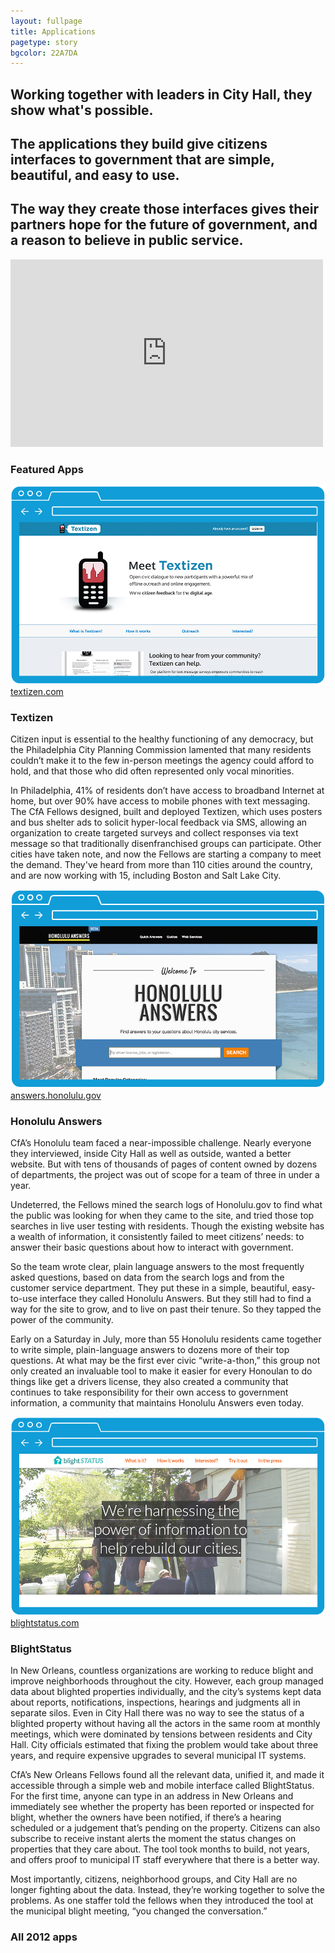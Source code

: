 ```yaml
---
layout: fullpage
title: Applications
pagetype: story
bgcolor: 22A7DA
--- 
```


<div class="cityLeaders">
  <h2>Working together with leaders in City Hall, they show what's possible.</h2>
  <h2>The applications they build give citizens interfaces to government that are simple, beautiful, and easy to use.</h2>
  <h2>The way they create those interfaces gives their partners hope for the future of government, and a reason to believe in public service.</h2>
  <iframe src="http://player.vimeo.com/video/60125263" width="500" height="300" frameborder="0" webkitAllowFullScreen mozallowfullscreen allowFullScreen></iframe>
</div>

<div class="featuredapps">

  <h3>Featured Apps</h3>

  <div class="bios apps">
	<div class="span6">
	  <img src="img/textizen.png" alt="Textizen" />
	  <div class="url">
		<a href="http://textizen.com" target="_blank">textizen.com</a>
	  </div>
	</div>
	<div class="span5 bioright">
	  <h3>Textizen</h3>			
	  <p>Citizen input is essential to the healthy functioning of any democracy, but the Philadelphia City Planning Commission lamented that many residents couldn’t make it to the few in-person meetings the agency could afford to hold, and that those who did often represented only vocal minorities.</p>
	  <p>In Philadelphia, 41% of residents don’t have access to broadband Internet at home, but over 90% have access to mobile phones with text messaging. The CfA Fellows designed, built and deployed Textizen, which uses posters and bus shelter ads to solicit hyper-local feedback via SMS, allowing an organization to create targeted surveys and collect responses via text message so that traditionally disenfranchised groups can participate. Other cities have taken note, and now the Fellows are starting a company to meet the demand. They've heard from more than 110 cities around the country, and are now working with 15, including Boston and Salt Lake City.</p>
	</div>
  </div>

  <div class="bios apps right">
	<div class="span6">
	  <img src="img/hnl_answers.png" alt="Honolulu Answers" />
	  <div class="url">
		<a href="http://answers.honolulu.gov" target="_blank">answers.honolulu.gov</a>
	  </div>
	</div>
	<div class="span5 bioleft">
	  <h3>Honolulu Answers</h3>			
	  <p>CfA’s Honolulu team faced a near-impossible challenge. Nearly everyone they interviewed, inside City Hall as well as outside, wanted a better website. But with tens of thousands of pages of content owned by dozens of departments, the project was out of scope for a team of three in under a year.</p>
	  <p>Undeterred, the Fellows mined the search logs of Honolulu.gov to find what the public was looking for when they came to the site, and tried those top searches in live user testing with residents. Though the existing website has a wealth of information, it consistently failed to meet citizens’ needs: to answer their basic questions about how to interact with government.</p>
	  <p>So the team wrote clear, plain language answers to the most frequently asked questions, based on data from the search logs and from the customer service department. They put these in a simple, beautiful, easy-to-use interface they called Honolulu Answers. But they still had to find a way for the site to grow, and to live on past their tenure. So they tapped the power of the community.</p>
		<p>Early on a Saturday in July, more than 55 Honolulu residents came together to write simple, plain-language answers to dozens more of their top questions. At what may be the first ever civic “write-a-thon,” this group not only created an invaluable tool to make it easier for every Honoulan to do things like get a drivers license, they also created a community that continues to take responsibility for their own access to government information, a community that maintains Honolulu Answers even today.</p>
	</div>
  </div>

  <div class="bios apps">
	<div class="span6">
	  <img src="img/blightstatus.png" alt="BlightStatus" />
	  <div class="url">
		<a href="http://blightstatus.com" target="_blank">blightstatus.com</a>
	  </div>
	</div>
	<div class="span5 bioright">
	  <h3>BlightStatus</h3>			
	  <p>In New Orleans, countless organizations are working to reduce blight and improve neighborhoods throughout the city. However, each group managed data about blighted properties individually, and the city’s systems kept data about reports, notifications, inspections, hearings and judgments all in separate silos. Even in City Hall there was no way to see the status of a blighted property without having all the actors in the same room at monthly meetings, which were dominated by tensions between residents and City Hall. City officials estimated that fixing the problem would take about three years, and require expensive upgrades to several municipal IT systems.</p>
	  <p>CfA’s New Orleans Fellows found all the relevant data, unified it, and made it accessible through a simple web and mobile interface called BlightStatus. For the first time, anyone can type in an address in New Orleans and immediately see whether the property has been reported or inspected for blight, whether the owners have been notified, if there’s a hearing scheduled or a judgement that’s pending on the property. Citizens can also subscribe to receive instant alerts the moment the status changes on properties that they care about. The tool took months to build, not years, and offers proof to municipal IT staff everywhere that there is a better way.</p>
	  <p>Most importantly, citizens, neighborhood groups, and City Hall are no longer fighting about the data. Instead, they’re working together to solve the problems. As one staffer told the fellows when they introduced the tool at the municipal blight meeting, “you changed the conversation.”</p>
	</div>
  </div>

</div>

<div class="moreapps">
  <h3>All 2012 apps</h3>
  <div class="srtracker"></div>
  <div class="fm"></div>
  <div class="labs"></div>
  <div class="adopta"></div>
  <div class="blight"></div>
  <div class="blockee"></div>
  <div class="hnlanswers"></div>
  <div class="localdata"></div>
  <div class="neighborhow"></div>
  <div class="opencounter"></div>
  <div class="openstatus"></div>
  <div class="preparedly"></div>
  <div class="routeview"></div>
  <div class="opendata"></div>
  <div class="socialmedia"></div>
  <div class="pennywork"></div>
  <div class="straymapper"></div>
  <div class="supermayor"></div>
  <div class="textmybus"></div>
  <div class="textizen"></div>
  <div class="dailybrief"></div>
</div>


